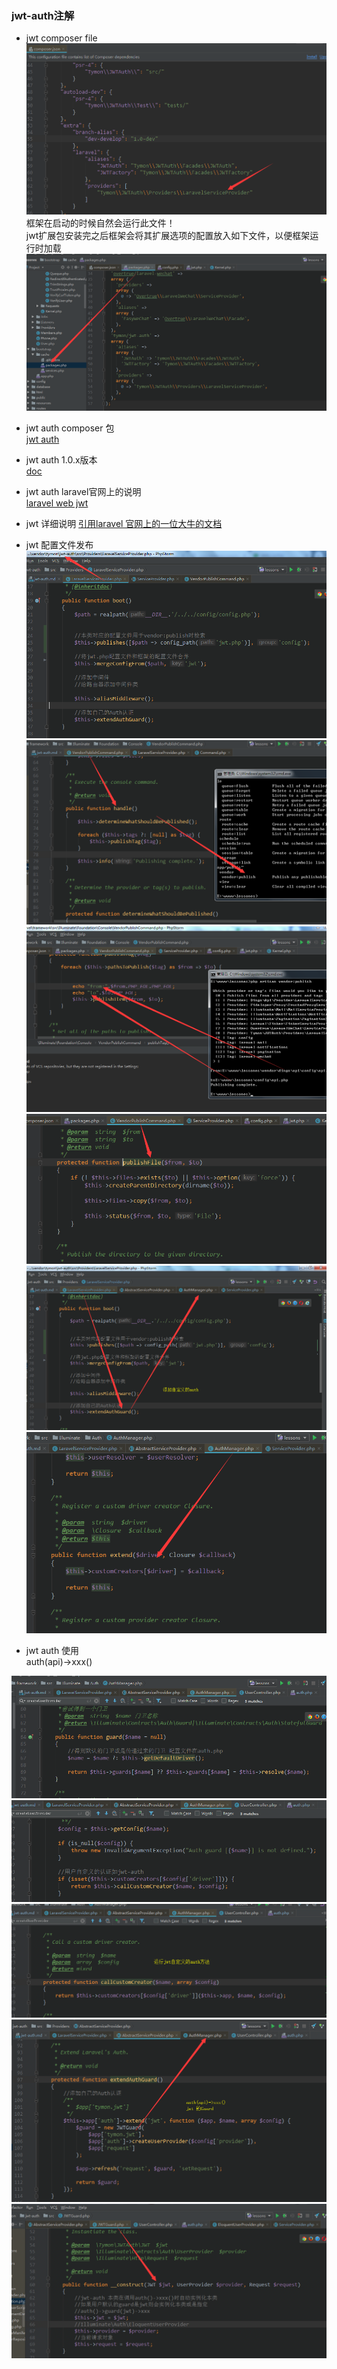 ### jwt-auth注解  
- jwt composer file  
![jwt composer.json](images/jwt/composer.json.png)  
框架在启动的时候自然会运行此文件！  
jwt扩展包安装完之后框架会将其扩展选项的配置放入如下文件，以便框架运行时加载  
![jwt extra file](images/jwt/jwtinstall.png) 
- jwt auth composer 包  
[jwt auth](https://packagist.org/packages/tymon/jwt-auth)  
- jwt auth 1.0.x版本  
[doc](https://jwt-auth.readthedocs.io/en/develop/)

- jwt auth laravel官网上的说明  
[laravel web jwt](https://learnku.com/articles/10885/full-use-of-jwt)

- jwt 详细说明 
[引用laravel 官网上的一位大牛的文档](https://learnku.com/articles/17883)  


- jwt 配置文件发布  
![jwt publish](images/jwt/jwtinstall4.png)  
![jwt publish](images/jwt/jwtinstall1.png)  
![jwt publish](images/jwt/jwtinstall2.png)  
![jwt publish](images/jwt/jwtinstall3.png)  
![jwt publish](images/jwt/jwtinstall5.png)  
![jwt publish](images/jwt/jwtinstall6.png)   

- jwt auth 使用  
  auth(api)->xxx()  
  
![jwt publish](images/jwt/auth1.png) 
![jwt publish](images/jwt/auth2.png) 
![jwt publish](images/jwt/auth3.png) 
![jwt publish](images/jwt/auth4.png) 
![jwt publish](images/jwt/auth5.png) 